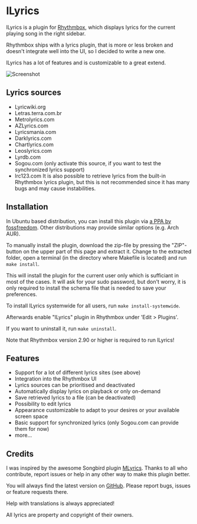 lLyrics
===============

lLyrics is a plugin for [Rhythmbox](http://projects.gnome.org/rhythmbox/), which displays lyrics for the current playing song in the right sidebar.

Rhythmbox ships with a lyrics plugin, that is more or less broken and doesn't integrate well into the UI, so I decided to write a new one.

lLyrics has a lot of features and is customizable to a great extend.



![Screenshot](http://www.dmo60.de/lLyricsScreenshot.png)




Lyrics sources
---------------

  - Lyricwiki.org
  - Letras.terra.com.br
  - Metrolyrics.com
  - AZLyrics.com
  - Lyricsmania.com
  - Darklyrics.com
  - Chartlyrics.com
  - Leoslyrics.com
  - Lyrdb.com
  - Sogou.com (only activate this source, if you want to test the synchronized lyrics support)
  - lrc123.com 
It is also possible to retrieve lyrics from the built-in Rhythmbox lyrics plugin, but this is not recommended since it has many bugs and may cause instabilities.




Installation
---------------

In Ubuntu based distribution, you can install this plugin via [a PPA by fossfreedom](https://launchpad.net/~fossfreedom/+archive/rhythmbox-plugins). Other distributions may provide similar options (e.g. Arch AUR).

To manually install the plugin, download the zip-file by pressing the "ZIP"-button on the upper part of this page and extract it.
Change to the extracted folder, open a terminal (in the directory where Makefile is located) and run `make install`. 

This will install the plugin for the current user only which is sufficiant in most of the cases. 
It will ask for your sudo password, but don't worry, it is only required to install the schema file that is needed to save your preferences.

To install lLyrics systemwide for all users, run `make install-systemwide`.

Afterwards enable "lLyrics" plugin in Rhythmbox under 'Edit > Plugins'.

If you want to uninstall it, run `make uninstall`.

Note that Rhythmbox version 2.90 or higher is required to run lLyrics!




Features
---------------
  - Support for a lot of different lyrics sites (see above)
  - Integration into the Rhythmbox UI
  - Lyrics sources can be prioritised and deactivated
  - Automatically display lyrics on playback or only on-demand
  - Save retrieved lyrics to a file (can be deactivated)
  - Possibility to edit lyrics
  - Appearance customizable to adapt to your desires or your available screen space
  - Basic support for synchronized lyrics (only Sogou.com can provide them for now)
  - more...




Credits
---------------

I was inspired by the awesome Songbird plugin [MLyrics](https://github.com/FreeleX/MLyrics).
Thanks to all who contribute, report issues or help in any other way to make this plugin better.

You will always find the latest version on [GitHub](https://github.com/dmo60/lLyrics).
Please report bugs, issues or feature requests there.

Help with translations is always appreciated!

All lyrics are property and copyright of their owners.
